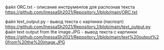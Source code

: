файл ORC.txt - описание инструментов для распознав  текста
https://github.com/InessaSh2021/Repository_1/blob/main/ORC.txt

файл text_output.py - вывод текста с картинки (паспорт) https://github.com/InessaSh2021/Repository_1/blob/main/text_output.py 
файл text output from the image.JPG - вывод текста с картинки https://github.com/InessaSh2021/Repository_1/blob/main/text%20output%20from%20the%20image.JPG 

